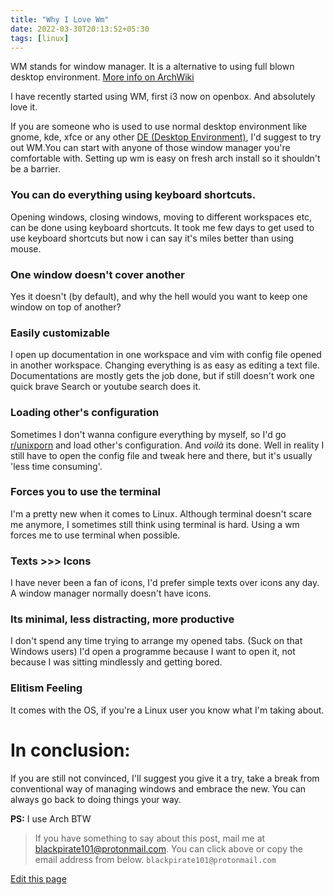 ```yaml
---
title: "Why I Love Wm"
date: 2022-03-30T20:13:52+05:30
tags: [linux]
---
```


WM stands for window manager. It is a alternative to using full blown desktop environment. [More info on ArchWiki](https://wiki.archlinux.org/title/window_manager)

I have recently started using WM, first i3 now on openbox. And absolutely love it. 

If you are someone who is used to use normal desktop environment like gnome, kde, xfce or any other [DE (Desktop Environment)](https://wiki.archlinux.org/title/desktop_environment), I'd suggest to try out WM.You can start with anyone of those window manager you're comfortable with. Setting up wm is easy on fresh arch install so it shouldn't be a barrier. 


### You can do everything using keyboard shortcuts.
Opening windows, closing windows, moving to different workspaces etc, can be done using keyboard shortcuts. It took me few days to get used to use keyboard shortcuts but now i can say it's miles better than using mouse. 

### One window doesn't cover another
Yes it doesn't (by default), and why the hell would you want to keep one window on top of another?

### Easily customizable
I open up documentation in one workspace and vim with config file opened in another workspace. Changing everything is as easy as editing a text file. Documentations are mostly gets the job done, but if still doesn't work one quick brave Search or youtube search does it. 

### Loading other's configuration
Sometimes I don't wanna configure everything by myself, so I'd go [r/unixporn](https://reddit.com/r/unixporn) and load other's configuration. And  _voilà_ its done. Well in reality I still have to open the config file and tweak here and there, but it's usually 'less time consuming'. 

### Forces you to use the terminal
I'm a pretty new when it comes to Linux. Although terminal doesn't scare me anymore, I sometimes still think using terminal is hard. Using a wm forces me to use terminal when possible. 

### Texts >>> Icons
I have never been a fan of icons, I'd prefer simple texts over icons any day. A window manager normally doesn't have icons. 

### Its minimal, less distracting, more productive
I don't spend any time trying to arrange my opened tabs. (Suck on that Windows users) I'd open a programme because I want to open it, not because I was sitting mindlessly and getting bored. 

### Elitism Feeling
It comes with the OS, if you're a Linux user you know what I'm taking about.


# In conclusion: 
If you are still not convinced, I'll suggest you give it a try, take a break from conventional way of managing windows and embrace the new. You can always go back to doing things your way. 

**PS:**  I use Arch BTW


> If you have something to say about this post, mail me at [blackpirate101@protonmail.com](mailto:blackpirate101@protonmail.com). You can click above or copy the email address from below. 
> `blackpirate101@protonmail.com`



[Edit this page](https://github.com/blackpiratelive/blog/blob/main/content/posts/why-i-love-wm.md)
